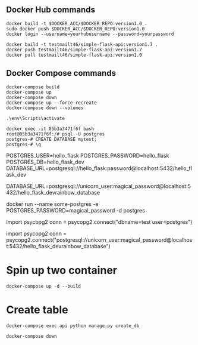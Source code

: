 
## Docker Hub commands
```
docker build -t $DOCKER_ACC/$DOCKER_REPO:version1.0 .
sudo docker push $DOCKER_ACC/$DOCKER_REPO:version1.0
docker login --username=yourhubusername --password=yourpassword

docker build -t testmailt46/simple-flask-api:version1.7 .
docker push testmailt46/simple-flask-api:version1.7
docker pull testmailt46/simple-flask-api:version1.0
```

## Docker Compose commands
```
docker-compose build
docker-compose up
docker-compose down
docker-compose up --force-recreate
docker-compose down --volumes
```

```
.\env\Scripts\activate
```

```
docker exec -it 05b3a3471f6f bash
root@05b3a3471f6f:/# psql -U postgres
postgres-# CREATE DATABASE mytest;
postgres-# \q
```


POSTGRES_USER=hello_flask
POSTGRES_PASSWORD=hello_flask
POSTGRES_DB=hello_flask_dev
DATABASE_URL=postgresql://hello_flask:password@localhost:5432/hello_flask_dev

DATABASE_URL=postgresql://unicorn_user:magical_password@localhost:5432/hello_flask_devrainbow_database



docker run --name some-postgres -e POSTGRES_PASSWORD=magical_password -d postgres


import psycopg2
conn = psycopg2.connect("dbname=test user=postgres")

import psycopg2
conn = psycopg2.connect("postgresql://unicorn_user:magical_password@localhost:5432/hello_flask_devrainbow_database")


# Spin up two container
```
docker-compose up -d --build
```

# Create table

```
docker-compose exec api python manage.py create_db
```

```
docker-compose down
```
